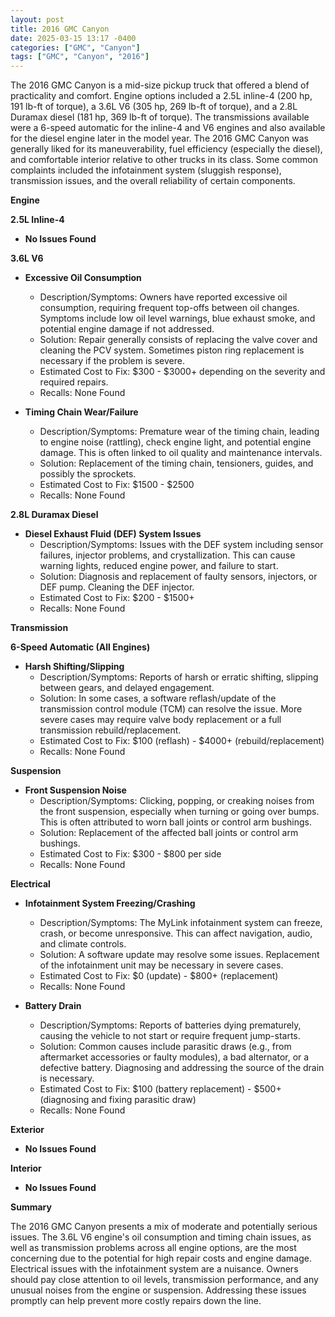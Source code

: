 ```yaml
---
layout: post
title: 2016 GMC Canyon
date: 2025-03-15 13:17 -0400
categories: ["GMC", "Canyon"]
tags: ["GMC", "Canyon", "2016"]
---
```

The 2016 GMC Canyon is a mid-size pickup truck that offered a blend of practicality and comfort. Engine options included a 2.5L inline-4 (200 hp, 191 lb-ft of torque), a 3.6L V6 (305 hp, 269 lb-ft of torque), and a 2.8L Duramax diesel (181 hp, 369 lb-ft of torque). The transmissions available were a 6-speed automatic for the inline-4 and V6 engines and also available for the diesel engine later in the model year. The 2016 GMC Canyon was generally liked for its maneuverability, fuel efficiency (especially the diesel), and comfortable interior relative to other trucks in its class. Some common complaints included the infotainment system (sluggish response), transmission issues, and the overall reliability of certain components.

**Engine**

**2.5L Inline-4**

*   **No Issues Found**

**3.6L V6**

*   **Excessive Oil Consumption**
    *   Description/Symptoms: Owners have reported excessive oil consumption, requiring frequent top-offs between oil changes. Symptoms include low oil level warnings, blue exhaust smoke, and potential engine damage if not addressed.
    *   Solution: Repair generally consists of replacing the valve cover and cleaning the PCV system. Sometimes piston ring replacement is necessary if the problem is severe.
    *   Estimated Cost to Fix: $300 - $3000+ depending on the severity and required repairs.
    *   Recalls: None Found

*   **Timing Chain Wear/Failure**
    *   Description/Symptoms: Premature wear of the timing chain, leading to engine noise (rattling), check engine light, and potential engine damage. This is often linked to oil quality and maintenance intervals.
    *   Solution: Replacement of the timing chain, tensioners, guides, and possibly the sprockets.
    *   Estimated Cost to Fix: $1500 - $2500
    *   Recalls: None Found

**2.8L Duramax Diesel**

*   **Diesel Exhaust Fluid (DEF) System Issues**
    *   Description/Symptoms: Issues with the DEF system including sensor failures, injector problems, and crystallization. This can cause warning lights, reduced engine power, and failure to start.
    *   Solution: Diagnosis and replacement of faulty sensors, injectors, or DEF pump. Cleaning the DEF injector.
    *   Estimated Cost to Fix: $200 - $1500+
    *   Recalls: None Found

**Transmission**

**6-Speed Automatic (All Engines)**

*   **Harsh Shifting/Slipping**
    *   Description/Symptoms: Reports of harsh or erratic shifting, slipping between gears, and delayed engagement.
    *   Solution: In some cases, a software reflash/update of the transmission control module (TCM) can resolve the issue. More severe cases may require valve body replacement or a full transmission rebuild/replacement.
    *   Estimated Cost to Fix: $100 (reflash) - $4000+ (rebuild/replacement)
    *   Recalls: None Found

**Suspension**

*   **Front Suspension Noise**
    *   Description/Symptoms: Clicking, popping, or creaking noises from the front suspension, especially when turning or going over bumps. This is often attributed to worn ball joints or control arm bushings.
    *   Solution: Replacement of the affected ball joints or control arm bushings.
    *   Estimated Cost to Fix: $300 - $800 per side
    *   Recalls: None Found

**Electrical**

*   **Infotainment System Freezing/Crashing**
    *   Description/Symptoms: The MyLink infotainment system can freeze, crash, or become unresponsive. This can affect navigation, audio, and climate controls.
    *   Solution: A software update may resolve some issues. Replacement of the infotainment unit may be necessary in severe cases.
    *   Estimated Cost to Fix: $0 (update) - $800+ (replacement)
    *   Recalls: None Found

*   **Battery Drain**
    * Description/Symptoms: Reports of batteries dying prematurely, causing the vehicle to not start or require frequent jump-starts.
    * Solution: Common causes include parasitic draws (e.g., from aftermarket accessories or faulty modules), a bad alternator, or a defective battery. Diagnosing and addressing the source of the drain is necessary.
    * Estimated Cost to Fix: $100 (battery replacement) - $500+ (diagnosing and fixing parasitic draw)
    * Recalls: None Found

**Exterior**

*   **No Issues Found**

**Interior**

*   **No Issues Found**

**Summary**

The 2016 GMC Canyon presents a mix of moderate and potentially serious issues. The 3.6L V6 engine's oil consumption and timing chain issues, as well as transmission problems across all engine options, are the most concerning due to the potential for high repair costs and engine damage. Electrical issues with the infotainment system are a nuisance. Owners should pay close attention to oil levels, transmission performance, and any unusual noises from the engine or suspension. Addressing these issues promptly can help prevent more costly repairs down the line.

